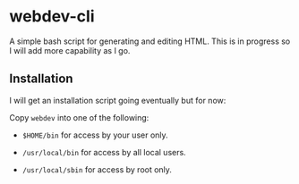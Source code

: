 # webdev-cli

A simple bash script for generating and editing HTML.
This is in progress so I will add more capability as I go.

## Installation

I will get an installation script going eventually but for now:

Copy ```webdev``` into one of the following:

* ```$HOME/bin``` for access by your user only.

* ```/usr/local/bin``` for access by all local users.

* ```/usr/local/sbin``` for access by root only.
 

